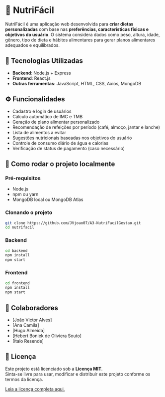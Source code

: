 # 🥗 NutriFácil

NutriFácil é uma aplicação web desenvolvida para **criar dietas personalizadas** com base nas **preferências, características físicas e objetivos do usuário**. O sistema considera dados como peso, altura, idade, gênero, tipo de dieta e hábitos alimentares para gerar planos alimentares adequados e equilibrados.

## 🚀 Tecnologias Utilizadas

- **Backend**: Node.js + Express
- **Frontend**: React.js
- **Outras ferramentas**: JavaScript, HTML, CSS, Axios, MongoDB

## ⚙️ Funcionalidades

- Cadastro e login de usuários
- Cálculo automático de IMC e TMB
- Geração de plano alimentar personalizado
- Recomendação de refeições por período (café, almoço, jantar e lanche)
- Lista de alimentos a evitar
- Sugestões nutricionais baseadas nos objetivos do usuário
- Controle de consumo diário de água e calorias
- Verificação de status de pagamento (caso necessário)

## 🧪 Como rodar o projeto localmente

### Pré-requisitos

- Node.js
- npm ou yarn
- MongoDB local ou MongoDB Atlas

### Clonando o projeto

```bash
git clone https://github.com/JVjoao07/A3-NutriFacilGestao.git
cd nutrifacil
```

### Backend

```bash
cd backend
npm install
npm start
```
### Frontend

```bash
cd frontend
npm install
npm start
```

## 👥 Colaboradores

- [João Victor Alves]
- [Ana Camila]
- [Hugo Almeida]
- [Hebert Boniek de Oliviera Souto]
- [Ítalo Resende]

## 📄 Licença

Este projeto está licenciado sob a **Licença MIT**.  
Sinta-se livre para usar, modificar e distribuir este projeto conforme os termos da licença.

[Leia a licença completa aqui.](https://opensource.org/licenses/MIT)

